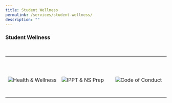 ```yaml
---
title: Student Wellness
permalink: /services/student-wellness/
description: ""
---
```

### Student Wellness

<div>
    <table>
        <tr>
            <td style="max-width:33%; vertical-align:bottom; border:none"><br>
                <a href="/student-wellness/health-and-wellness/counselling/" style="text-decoration: none">
                    <image src="/images/Headers/Health & Wellness.png" style="display:block;margin-left:auto;margin-right:auto;" alt="Health & Wellness">
                    </image>
                </a>
            </td>
            <td style="max-width:33%; vertical-align:bottom; border:none"><br>
                <a href="/student-wellness/ippt-and-ns-prep/"     style="text-decoration: none">
                    <image src="/images/Headers/IPPT & NS Prep.png" style="display:block;margin-left:auto;margin-right:auto;" alt="IPPT & NS Prep">
                    </image>
                </a>
            </td>
            <td style="max-width:33%; vertical-align:bottom; border:none"><br>
                <a href="/student-wellness/code-of-conduct/sexual-misconduct-guide/"     style="text-decoration: none">
                    <image src="/images/Headers/Code of Conduct.png" style="display:block;margin-left:auto;margin-right:auto;" alt="Code of Conduct">
                    </image>
                </a>
            </td>
        </tr>
    </table>
</div>